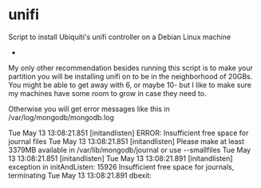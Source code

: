 unifi
=====

Script to install Ubiquiti's unifi controller on a Debian Linux machine

-

My only other recommendation besides running this script is to make your partition you will be installing unifi on to be in 
the neighborhood of 20GBs. You might be able to get away with 6, or maybe 10- but I like to make sure my machines have some room to grow in case they need to.

Otherwise you will get error messages like this in /var/log/mongodb/mongodb.log

Tue May 13 13:08:21.851 [initandlisten] ERROR: Insufficient free space for journal files
Tue May 13 13:08:21.851 [initandlisten] Please make at least 3379MB available in /var/lib/mongodb/journal or use --smallfiles
Tue May 13 13:08:21.851 [initandlisten]
Tue May 13 13:08:21.891 [initandlisten] exception in initAndListen: 15926 Insufficient free space for journals, terminating
Tue May 13 13:08:21.891 dbexit:
